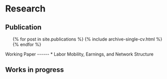 Research
======
Publication
------
 <ul>{% for post in site.publications %}
    {% include archive-single-cv.html %}
  {% endfor %}</ul>
Working Paper
------
* Labor Mobility, Earnings, and Network Structure


Works in progress
------
